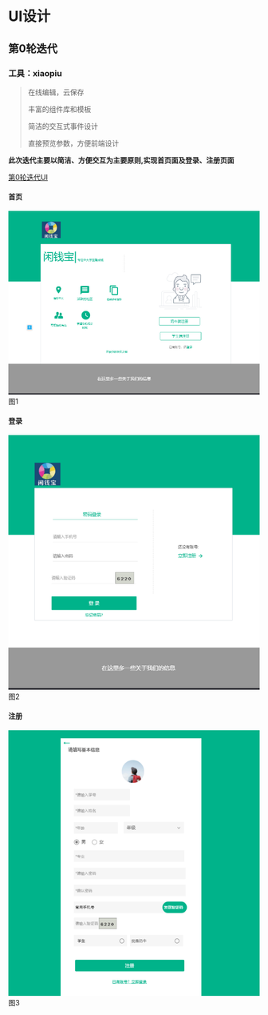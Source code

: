 # UI设计
## 第0轮迭代
### 工具：xiaopiu
 >在线编辑，云保存
 >
 >丰富的组件库和模板
 >
 >简洁的交互式事件设计
 >
 >直接预览参数，方便前端设计
 
**此次迭代主要以简洁、方便交互为主要原则,实现首页面及登录、注册页面**

[第0轮迭代UI](https://www.xiaopiu.com/project?proid=5cc14ff16967a47ec7cab842)

#### 首页
   ![image1](https://github.com/sysu-change/Dashboard/blob/master/image/image1.png)
     图1
   

#### 登录
   ![image2](/image/image2.png)
     图2
    
    
    
#### 注册   
   ![image3](/image/image3.png)
      图3
   
 
 
